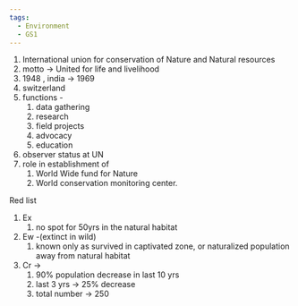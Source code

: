 ```yaml
---
tags:
  - Environment
  - GS1
---
```

1. International union for conservation of Nature and Natural resources
2. motto -> United for life and livelihood
3. 1948 , india -> 1969
4. switzerland
5. functions - 
	1. data gathering
	2. research
	3. field projects
	4. advocacy
	5. education
6. observer status at UN
7. role in establishment of 
	1. World Wide fund for Nature
	2. World conservation monitoring center.

Red list
1. Ex 
	1. no spot for 50yrs in the natural habitat
2. Ew -(extinct in wild)
	1. known only as survived in captivated zone, or naturalized population away from natural habitat
3. Cr -> 
	1. 90% population decrease in last 10 yrs
	2. last 3 yrs -> 25% decrease
	3. total number -> 250